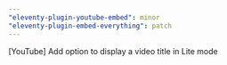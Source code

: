 ```yaml
---
"eleventy-plugin-youtube-embed": minor
"eleventy-plugin-embed-everything": patch
---
```


[YouTube] Add option to display a video title in Lite mode
